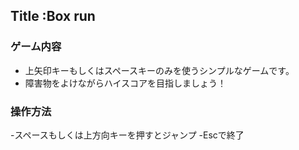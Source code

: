 ## Title :Box run

### ゲーム内容

- 上矢印キーもしくはスペースキーのみを使うシンプルなゲームです。
- 障害物をよけながらハイスコアを目指しましょう！

### 操作方法

-スペースもしくは上方向キーを押すとジャンプ
-Escで終了


　　
 


